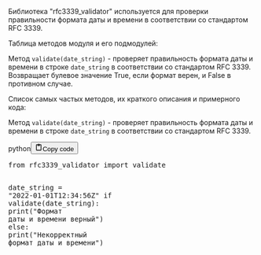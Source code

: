 <p>Библиотека "rfc3339_validator" используется для проверки правильности формата даты и времени в соответствии со стандартом RFC 3339.</p>
<p>Таблица методов модуля и его подмодулей:</p>
<p>Метод <code>validate(date_string)</code> - проверяет правильность формата даты и времени в строке <code>date_string</code> в соответствии со стандартом RFC 3339.
Возвращает булевое значение True, если формат верен, и False в противном случае.</p>
<p>Список самых частых методов, их краткого описания и примерного кода:</p>
<p>Метод <code>validate(date_string)</code> - проверяет правильность формата даты и времени в строке <code>date_string</code> в соответствии со стандартом RFC 3339.</p>
<div class="code_element"><div class="lang_line"><text>python</text><button class="copy_code_button" onclick="CopyCode(this)"><svg style="width: 1.2em;height: 1.2em;" aria-hidden="true" xmlns="http://www.w3.org/2000/svg" fill="none" viewBox="0 0 24 24"><path stroke="currentColor" stroke-linecap="round" stroke-linejoin="round" stroke-width="2" d="M15 4h3a1 1 0 0 1 1 1v15a1 1 0 0 1-1 1H6a1 1 0 0 1-1-1V5a1 1 0 0 1 1-1h3m0 3h6m-5-4v4h4V3h-4Z"/></svg><text>Copy code</text></button></div><div class="code language-python"><div class="highlight"><pre><span></span><span class="kn">from</span> <span class="nn">rfc3339_validator</span> <span class="kn">import</span> <span class="n">validate</span>

<span class="n">date_string</span> <span class="o">=</span> <span class="s2">&quot;2022-01-01T12:34:56Z&quot;</span>
<span class="k">if</span> <span class="n">validate</span><span class="p">(</span><span class="n">date_string</span><span class="p">):</span>
    <span class="nb">print</span><span class="p">(</span><span class="s2">&quot;Формат даты и времени верный&quot;</span><span class="p">)</span>
<span class="k">else</span><span class="p">:</span>
    <span class="nb">print</span><span class="p">(</span><span class="s2">&quot;Некорректный формат даты и времени&quot;</span><span class="p">)</span>
</pre></div></div></div>